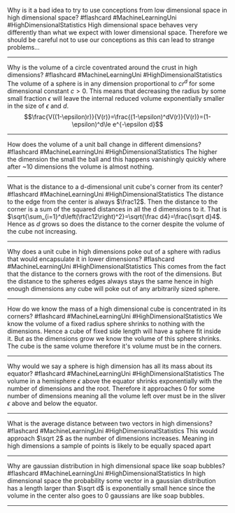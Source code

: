 Why is it a bad idea to try to use conceptions from low dimensional space in high dimensional space? #flashcard #MachineLearningUni #HighDimensionalStatistics
	High dimensional space behaves very differently than what we expect with lower dimensional space. Therefore we should be careful not to use our conceptions as this can lead to strange problems...

---
Why is the volume of a circle coventrated around the crust in high dimensions? #flashcard #MachineLearningUni #HighDimensionalStatistics
	The volume of a sphere is in any dimension proportional to $cr^d$ for some dimensional constant $c>0$. This means that decreasing the radius by some small fraction $\epsilon$ will leave the internal reduced volume exponentially smaller in the size of $\epsilon$ and $d$. $$\frac{V((1-\epsilon)r)}{V(r)}=\frac{(1-\epsilon)^dV(r)}{V(r)}=(1-\epsilon)^d\le e^{-\epsilon d}$$

---
How does the volume of a unit ball change in different dimensions? #flashcard #MachineLearningUni #HighDimensionalStatistics 
	The higher the dimension the small the ball and this happens vanishingly quickly where after ~10 dimensions the volume is almost nothing.

---
What is the distance to a d-dimensional unit cube's corner from its center? #flashcard #MachineLearningUni #HighDimensionalStatistics 
	The distance to the edge from the center is always $\frac12$. Then the distance to the corner is a sum of the squared distances in all the d dimensions to it. That is $\sqrt{\sum_{i=1}^d\left(\frac12\right)^2}=\sqrt{\frac d4}=\frac{\sqrt d}4$. Hence as $d$ grows so does the distance to the corner despite the volume of the cube not increasing.

---
Why does a unit cube in high dimensions poke out of a sphere with radius that would encapsulate it in lower dimensions? #flashcard #MachineLearningUni #HighDimensionalStatistics 
	This comes from the fact that the distance to the corners grows with the root  of the dimensions. But the distance to the spheres edges always stays the same hence in high enough dimensions any cube will poke out of any arbitrarily sized sphere.

---
How do we know the mass of a high dimensional cube is concentrated in its corners? #flashcard #MachineLearningUni #HighDimensionalStatistics 
	We know the volume of a fixed radius sphere shrinks to nothing with the dimensions. Hence a cube of fixed side length will have a sphere fit inside it. But as the dimensions grow we know the volume of this sphere shrinks. The cube is the same volume therefore it's volume must be in the corners.

---
Why would we say a sphere is high dimension has all its mass about its equator? #flashcard #MachineLearningUni #HighDimensionalStatistics 
	The volume in a hemisphere $\epsilon$ above the equator shrinks exponentially with the number of dimensions and the root. Therefore it approaches 0 for some number of dimensions meaning all the volume left over must be in the sliver $\epsilon$ above and below the equator.

---
What is the average distance between two vectors in high dimensions? #flashcard #MachineLearningUni #HighDimensionalStatistics 
	This would approach $\sqrt 2$ as the number of dimensions increases. Meaning in  high dimensions a sample of points is likely to be equally spaced apart

---
Why are gaussian distribution in high dimensional space like soap bubbles? #flashcard #MachineLearningUni #HighDimensionalStatistics 
	In high dimensional space the probability some vector in a gaussian distribution has a length larger than $\sqrt d$ is exponentially small hence since the volume in the center also goes to 0 gaussians are like soap bubbles.

---
